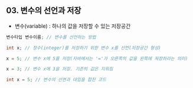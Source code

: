 ## 03. 변수의 선언과 저장

* 변수(variable) : 하나의 값을 저장할 수 있는 저장공간

```java
변수타입 변수이름; // 변수를 선언하는 방법

int x; // 정수(integer)를 저장하기 위한 변수 x를 선언(저장공간 형성)

x = 5; // 변수 x에 5를 저장(자바에서는 '='가 오른쪽의 값을 왼쪽에 저장하라는 의미)

x = 3; // 변수 x에 3을 저장. 기존의 값은 지워짐

int x = 5; // 변수의 선언과 대입을 합친 코드
```
